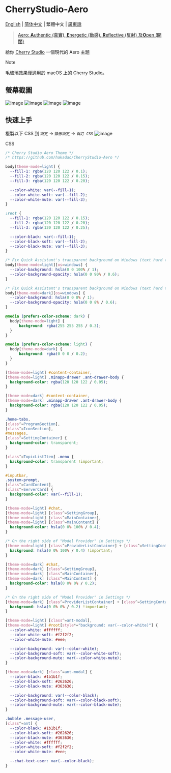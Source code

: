 # CherryStudio-Aero

[English](README.md) | [简体中文](README-cmn_CN.md) | 繁體中文 | [廣東話](README-jyut.md)

> [Aero: **A**uthentic (真實), **E**nergetic (動感), **R**eflective (反射) 及**O**pen (開闊)](https://en.wikipedia.org/wiki/Windows_Aero)

給你 [Cherry Studio](https://github.com/CherryHQ/cherry-studio) 一個現代的 Aero 主題

> [!NOTE]
> 毛玻璃效果僅適用於 macOS 上的 Cherry Studio。

## 螢幕截圖

![image](https://github.com/user-attachments/assets/f1b45077-49e7-4c04-8c5f-b5099d1020aa)
![image](https://github.com/user-attachments/assets/a1203c88-9efa-489b-b3e7-a5f41961fd9e)
![image](https://github.com/user-attachments/assets/86315ef8-9bdc-4525-a4cb-b143f8608414)
![image](https://github.com/user-attachments/assets/76d6ffdd-a6be-4694-98b8-69a788208b80)

## 快速上手

複製以下 CSS 到 `設定` -> `顯示設定` -> `自訂 CSS`
![image](https://github.com/user-attachments/assets/a8e595fb-d093-4972-b439-6dfb9029c9ae)

CSS

```css
/* Cherry Studio Aero Theme */
/* https://github.com/hakadao/CherryStudio-Aero */

body[theme-mode=light] {
  --fill-1: rgba(120 120 122 / 0.1);
  --fill-2: rgba(120 120 122 / 0.15);
  --fill-3: rgba(120 120 122 / 0.20);

  --color-white: var(--fill-1);
  --color-white-soft: var(--fill-2);
  --color-white-mute: var(--fill-3);
}

:root {
  --fill-1: rgba(120 120 122 / 0.15);
  --fill-2: rgba(120 120 122 / 0.20);
  --fill-3: rgba(120 120 122 / 0.25);

  --color-black: var(--fill-1);
  --color-black-soft: var(--fill-2);
  --color-black-mute: var(--fill-3);
}

/* Fix Quick Assistant's transparent background on Windows (text hard to see) */
body[theme-mode=light][os=windows] {
  --color-background: hsla(0 0 100% / 1);
  --color-background-opacity: hsla(0 0 90% / 0.6);
}

/* Fix Quick Assistant's transparent background on Windows (text hard to see) */
body[theme-mode=dark][os=windows] {
  --color-background: hsla(0 0 8% / 1);
  --color-background-opacity: hsla(0 0 8% / 0.6);
}

@media (prefers-color-scheme: dark) {
  body[theme-mode=light] {
      background: rgba(255 255 255 / 0.3);
  }
}

@media (prefers-color-scheme: light) {
  body[theme-mode=dark] {
      background: rgba(0 0 0 / 0.2);
  }
}

[theme-mode=light] #content-container,
[theme-mode=light] .minapp-drawer .ant-drawer-body {
  background-color: rgba(120 120 122 / 0.05);
}

[theme-mode=dark] #content-container,
[theme-mode=dark] .minapp-drawer .ant-drawer-body {
  background-color: rgba(120 120 122 / 0.05);
}

.home-tabs,
[class^=ProgramSection],
[class^=IconSection],
#messages, 
[class^=SettingContainer] {
  background-color: transparent;
}

[class^=TopicListItem] .menu {
  background-color: transparent !important;
}

#inputbar,
.system-prompt,
[class^=CardContent],
[class^=ServerCard] {
  background-color: var(--fill-1);
}

[theme-mode=light] #chat,
[theme-mode=light] [class^=SettingGroup],
[theme-mode=light] [class^=MainContainer],
[theme-mode=light] [class^=MainContent] {
  background-color: hsla(0 0% 100% / 0.4);
}

/* On the right side of "Model Provider" in Settings */
[theme-mode=light] [class^=ProviderListContainer] + [class^=SettingContainer] {
  background: hsla(0 0% 100% / 0.4) !important;
}

[theme-mode=dark] #chat,
[theme-mode=dark] [class^=SettingGroup],
[theme-mode=dark] [class^=MainContainer],
[theme-mode=dark] [class^=MainContent] {
  background-color: hsla(0 0% 0% / 0.2);
}

/* On the right side of "Model Provider" in Settings */
[theme-mode=dark] [class^=ProviderListContainer] + [class^=SettingContainer] {
  background: hsla(0 0% 0% / 0.2) !important;
}

[theme-mode=light] [class^=ant-modal],
[theme-mode=light] #root[style*="background: var(--color-white)"] {
  --color-white: #ffffff;
  --color-white-soft: #f2f2f2;
  --color-white-mute: #eee;

  --color-background: var(--color-white);
  --color-background-soft: var(--color-white-soft);
  --color-background-mute: var(--color-white-mute);
}

[theme-mode=dark] [class^=ant-modal] {
  --color-black: #1b1b1f;
  --color-black-soft: #262626;
  --color-black-mute: #363636;

  --color-background: var(--color-black);
  --color-background-soft: var(--color-black-soft);
  --color-background-mute: var(--color-black-mute);
}

.bubble .message-user,
[class^=ant] {
  --color-black: #1b1b1f;
  --color-black-soft: #262626;
  --color-black-mute: #363636;
  --color-white: #ffffff;
  --color-white-soft: #f2f2f2;
  --color-white-mute: #eee;

  --chat-text-user: var(--color-black);
}
```
